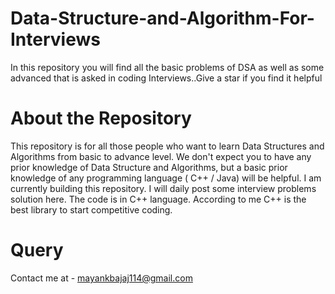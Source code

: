 # Data-Structure-and-Algorithm-For-Interviews
 In this repository you will find all the basic problems of DSA as well as some advanced that is asked in coding Interviews..Give a star if you find it helpful
 
 # About the Repository
 This repository is for all those people who want to learn Data Structures and Algorithms from basic to advance level. We don't expect you   to have any prior knowledge of Data Structure and Algorithms, but a basic prior knowledge of any programming language ( C++ / Java) will   be helpful.
 I am currently building this repository. I will daily post some interview problems solution here. The code is in C++ language.
 According to me C++ is the best library to start competitive coding.
 
 # Query
 Contact me at - mayankbajaj114@gmail.com
